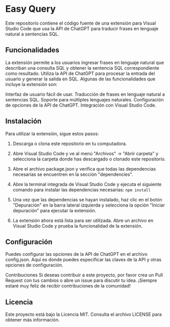 # Easy Query

Este repositorio contiene el código fuente de una extensión para Visual Studio Code que usa la API de ChatGPT para traducir frases en lenguaje natural a sentencias SQL.

## Funcionalidades

La extensión permite a los usuarios ingresar frases en lenguaje natural que describan una consulta SQL y obtener la sentencia SQL correspondiente como resultado. Utiliza la API de ChatGPT para procesar la entrada del usuario y generar la salida en SQL. Algunas de las funcionalidades que incluye la extensión son:

Interfaz de usuario fácil de usar.
Traducción de frases en lenguaje natural a sentencias SQL.
Soporte para múltiples lenguajes naturales.
Configuración de opciones de la API de ChatGPT.
Integración con Visual Studio Code.

## Instalación

Para utilizar la extensión, sigue estos pasos:

1. Descarga o clona este repositorio en tu computadora.

2. Abre Visual Studio Code y ve al menú "Archivos" -> "Abrir carpeta" y selecciona la carpeta donde has descargado o clonado este repositorio.

3. Abre el archivo package.json y verifica que todas las dependencias necesarias se encuentren en la sección "dependencies".

4. Abre la terminal integrada de Visual Studio Code y ejecuta el siguiente comando para instalar las dependencias necesarias: `npm install`

5. Una vez que las dependencias se hayan instalado, haz clic en el botón "Depuración" en la barra lateral izquierda y selecciona la opción "Iniciar depuración" para ejecutar la extensión.

6. La extensión ahora está lista para ser utilizada. Abre un archivo en Visual Studio Code y prueba la funcionalidad de la extensión.

## Configuración

Puedes configurar las opciones de la API de ChatGPT en el archivo config.json. Aquí es donde puedes especificar las claves de la API y otras opciones de configuración.

Contribuciones
Si deseas contribuir a este proyecto, por favor crea un Pull Request con tus cambios o abre un issue para discutir tu idea. ¡Siempre estaré muy feliz de recibir contribuciones de la comunidad!

## Licencia

Este proyecto está bajo la Licencia MIT. Consulta el archivo LICENSE para obtener más información.